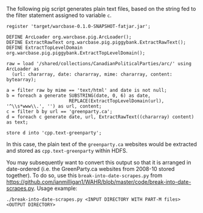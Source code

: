 The following pig script generates plain text files, based on the string fed to the filter statement assigned to variable `c`.

```
register 'target/warcbase-0.1.0-SNAPSHOT-fatjar.jar';

DEFINE ArcLoader org.warcbase.pig.ArcLoader();
DEFINE ExtractRawText org.warcbase.pig.piggybank.ExtractRawText();
DEFINE ExtractTopLevelDomain org.warcbase.pig.piggybank.ExtractTopLevelDomain();

raw = load '/shared/collections/CanadianPoliticalParties/arc/' using ArcLoader as
  (url: chararray, date: chararray, mime: chararray, content: bytearray);

a = filter raw by mime == 'text/html' and date is not null;
b = foreach a generate SUBSTRING(date, 0, 6) as date,
                       REPLACE(ExtractTopLevelDomain(url), '^\\s*www\\.', '') as url, content;
c = filter b by url == 'greenparty.ca';
d = foreach c generate date, url, ExtractRawText((chararray) content) as text;

store d into 'cpp.text-greenparty';
```

In this case, the plain text of the `greenparty.ca` websites would be extracted and stored as `cpp.text-greenparty` within HDFS. 

You may subsequently want to convert this output so that it is arranged in date-ordered (i.e. the GreenParty.ca websites from 2008-10 stored together). To do so, use this `break-into-date-scrapes.py` from <https://github.com/ianmilligan1/WAHR/blob/master/code/break-into-date-scrapes.py>. Usage example:

```
./break-into-date-scrapes.py <INPUT DIRECTORY WITH PART-M files> <OUTPUT DIRECTORY>
```
